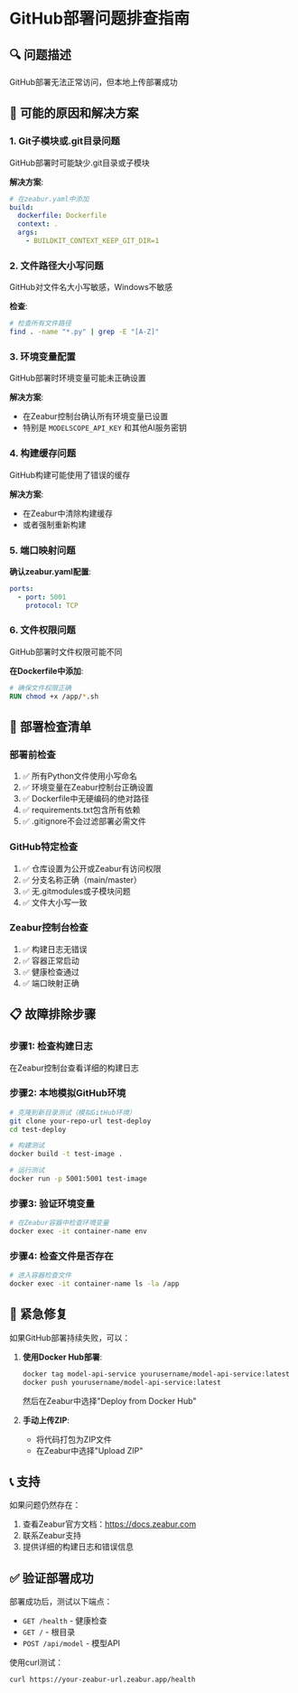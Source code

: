 # GitHub部署问题排查指南

## 🔍 问题描述
GitHub部署无法正常访问，但本地上传部署成功

## 🎯 可能的原因和解决方案

### 1. Git子模块或.git目录问题
GitHub部署时可能缺少.git目录或子模块

**解决方案**:
```yaml
# 在zeabur.yaml中添加
build:
  dockerfile: Dockerfile
  context: .
  args:
    - BUILDKIT_CONTEXT_KEEP_GIT_DIR=1
```

### 2. 文件路径大小写问题
GitHub对文件名大小写敏感，Windows不敏感

**检查**:
```bash
# 检查所有文件路径
find . -name "*.py" | grep -E "[A-Z]"
```

### 3. 环境变量配置
GitHub部署时环境变量可能未正确设置

**解决方案**:
- 在Zeabur控制台确认所有环境变量已设置
- 特别是 `MODELSCOPE_API_KEY` 和其他AI服务密钥

### 4. 构建缓存问题
GitHub构建可能使用了错误的缓存

**解决方案**:
- 在Zeabur中清除构建缓存
- 或者强制重新构建

### 5. 端口映射问题

**确认zeabur.yaml配置**:
```yaml
ports:
  - port: 5001
    protocol: TCP
```

### 6. 文件权限问题
GitHub部署时文件权限可能不同

**在Dockerfile中添加**:
```dockerfile
# 确保文件权限正确
RUN chmod +x /app/*.sh
```

## 🚀 部署检查清单

### 部署前检查
1. ✅ 所有Python文件使用小写命名
2. ✅ 环境变量在Zeabur控制台正确设置
3. ✅ Dockerfile中无硬编码的绝对路径
4. ✅ requirements.txt包含所有依赖
5. ✅ .gitignore不会过滤部署必需文件

### GitHub特定检查
1. ✅ 仓库设置为公开或Zeabur有访问权限
2. ✅ 分支名称正确（main/master）
3. ✅ 无.gitmodules或子模块问题
4. ✅ 文件大小写一致

### Zeabur控制台检查
1. ✅ 构建日志无错误
2. ✅ 容器正常启动
3. ✅ 健康检查通过
4. ✅ 端口映射正确

## 📋 故障排除步骤

### 步骤1: 检查构建日志
在Zeabur控制台查看详细的构建日志

### 步骤2: 本地模拟GitHub环境
```bash
# 克隆到新目录测试（模拟GitHub环境）
git clone your-repo-url test-deploy
cd test-deploy

# 构建测试
docker build -t test-image .

# 运行测试
docker run -p 5001:5001 test-image
```

### 步骤3: 验证环境变量
```bash
# 在Zeabur容器中检查环境变量
docker exec -it container-name env
```

### 步骤4: 检查文件是否存在
```bash
# 进入容器检查文件
docker exec -it container-name ls -la /app
```

## 🔧 紧急修复

如果GitHub部署持续失败，可以：

1. **使用Docker Hub部署**:
   ```bash
   docker tag model-api-service yourusername/model-api-service:latest
   docker push yourusername/model-api-service:latest
   ```
   
   然后在Zeabur中选择"Deploy from Docker Hub"

2. **手动上传ZIP**:
   - 将代码打包为ZIP文件
   - 在Zeabur中选择"Upload ZIP"

## 📞 支持

如果问题仍然存在：

1. 查看Zeabur官方文档：https://docs.zeabur.com
2. 联系Zeabur支持
3. 提供详细的构建日志和错误信息

## ✅ 验证部署成功

部署成功后，测试以下端点：

- `GET /health` - 健康检查
- `GET /` - 根目录
- `POST /api/model` - 模型API

使用curl测试：
```bash
curl https://your-zeabur-url.zeabur.app/health
```